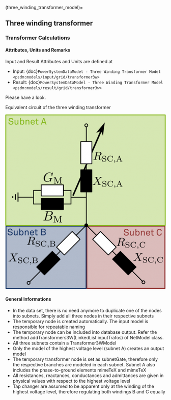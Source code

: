 (three_winding_transformer_model)=
## Three winding transformer

### Transformer Calculations

#### Attributes, Units and Remarks

Input and Result Attributes and Units are defined at

- Input: {doc}`PowerSystemDataModel - Three Winding Transformer Model <psdm:models/input/grid/transformer3w>`
- Result: {doc}`PowerSystemDataModel - Three Winding Transformer Model <psdm:models/result/grid/transformer3w>`

Please have a look.


Equivalent circuit of the three winding transformer

![](../_static/figures/models/transformer_model/ModelTwt.png)

#### General Informations

- In the data set, there is no need anymore to duplicate one of the nodes into subnets. Simply add all three nodes in their respective subnets
- The temporary node is created automatically. The input model is responsible for repeatable naming
- The temporary node can be included into database output. Refer the method addTransformers3W(LinkedList<Transformer3WInputModel> inputTrafos) of NetModel class.
- All three subnets contain a Transformer3WModel
- Only the model of the highest voltage level (subnet A) creates an output model
- The temporary transformer node is set as subnetGate, therefore only the respective branches are modeled in each subnet. Subnet A also includes the phase-to-ground elements mimeTeX and mimeTeX
- All resistances, reactances, conductances and admittances are given in physical values with respect to the highest voltage level
- Tap changer are assumed to be apparent only at the winding of the highest voltage level, therefore regulating both windings B and C equally
